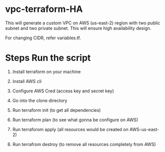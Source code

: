 # vpc-terraform-HA

This will generate a custom VPC on AWS (us-east-2) region with two public subnet and two private subnet. This will ensure high availability design.

For changing CIDR, refer variables.tf.

<h1> Steps Run the script </h1>

1) Install terraform on your machine

2) Install AWS cli

3) Configure AWS Cred (access key and secret key)

4) Go into the clone directory

5) Run terraform init (to get all dependencies)

6) Run terraform plan (to see what gonna be configure on AWS)

7) Run terraforom apply (all resources would be created on AWS-us-east-2)

8) Run terrafrom destroy (to remove all resources completely from AWS)
